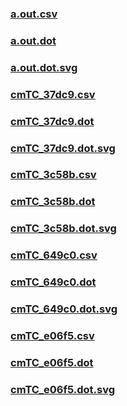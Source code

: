 ### [a.out.csv](a.out.csv)
### [a.out.dot](a.out.dot)
### [a.out.dot.svg](a.out.dot.svg)
### [cmTC_37dc9.csv](cmTC_37dc9.csv)
### [cmTC_37dc9.dot](cmTC_37dc9.dot)
### [cmTC_37dc9.dot.svg](cmTC_37dc9.dot.svg)
### [cmTC_3c58b.csv](cmTC_3c58b.csv)
### [cmTC_3c58b.dot](cmTC_3c58b.dot)
### [cmTC_3c58b.dot.svg](cmTC_3c58b.dot.svg)
### [cmTC_649c0.csv](cmTC_649c0.csv)
### [cmTC_649c0.dot](cmTC_649c0.dot)
### [cmTC_649c0.dot.svg](cmTC_649c0.dot.svg)
### [cmTC_e06f5.csv](cmTC_e06f5.csv)
### [cmTC_e06f5.dot](cmTC_e06f5.dot)
### [cmTC_e06f5.dot.svg](cmTC_e06f5.dot.svg)
